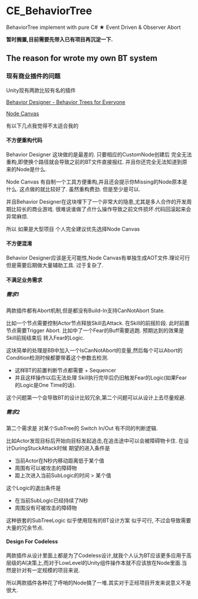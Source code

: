 # CE_BehaviorTree
BehaviorTree implement with pure C# ★ Event Driven &amp; Observer Abort

**暂时搁置,目前需要先带入已有项目再沉淀一下.**

## The reason for wrote my own BT system

### 现有商业插件的问题

Unity现有两款比较有名的插件

[Behavior Designer - Behavior Trees for Everyone](https://assetstore.unity.com/packages/tools/visual-scripting/behavior-designer-behavior-trees-for-everyone-15277)

[Node Canvas](https://assetstore.unity.com/packages/tools/visual-scripting/nodecanvas-14914#publisher)

有以下几点我觉得不太适合我的

#### 不方便重构代码

Behavior Designer 这块做的是最差的. 只要相应的CustomNode创建后 完全无法重构,即使换个路径就会导致之前的BT文件直接报红.
并且你还完全无法知道到原来的Node是什么.


Node Canvas 有自制一个工具方便重构,并且还会提示你Missing的Node原本是什么. 这点做的就比较好了. 虽然重构费劲. 但是至少是可以.


并且Behavior Designer在这块埋下了一个非常大的隐患,尤其是多人合作的开发周期比较长的商业游戏. 很难说谁做了点什么操作导致之前文件损坏.代码回滚起来会异常麻烦.

所以 如果是大型项目 个人完全建议优先选择Node Canvas


#### 不方便混淆

Behavior Designer应该是无可能性,Node Canvas有单独生成AOT文件.理论可行 但是需要后期做大量辅助工具. 过于复杂了.


#### 不满足业务需求

##### 需求1

两款插件都有Abort机制,但是都没有Build-In支持CanNotAbort State.

比如一个节点需要控制Actor节点释放Skill去Attack. 在Skill的前摇阶段. 此时前置节点需要Trigger Abort. 比如中了一个Fear的Buff需要逃跑. 预期达到的效果是Skill前摇结束后
转入Fear的Logic.

这块简单的处理是BB中加入一个IsCanNotAbort的变量,然后每个可以Abort的Condition检测时候都要带着这个参数去检测.

- 这样BT的前置判断节点都需要 + Sequencer
- 并且这样操作以后无法处理 Skill执行完毕后仍旧触发Fear的Logic(如果Fear的Logic是One Time的话).

这个问题第一个会导致BT的设计比较冗余,第二个问题可以从设计上去尽量规避.

##### 需求2

第二个需求是 对某个SubTree的 Switch In/Out 有不同的判断逻辑.

比如Actor发现目标后开始向目标发起追击,在追击途中可以会被障碍物卡住. 在设计DuringStuckAttack时候 期望的进入条件是

- 当前Actor在N秒内移动距离低于某个值
- 周围有可以被攻击的障碍物
- 距上次进入当前SubLogic的时间 > 某个值

这个Logic的退出条件是

- 在当前SubLogic已经持续了N秒
- 周围没有可被攻击的障碍物


这种嵌套的SubTreeLogic 似乎使用现有的BT设计方案 似乎可行, 不过会导致需要大量的冗余节点.


#### Design For Codeless

两款插件从设计里面上都是为了Codeless设计,就我个人认为BT应该更多应用于高层级的AI决策上,而对于LowLevel的Unity组件操作本就不应该放在Node里面.当然是针对有一定规模的项目来说.

所以两款插件各种花了呼哨的Node搞了一堆.其实对于正经项目开发来说意义不是很大.




